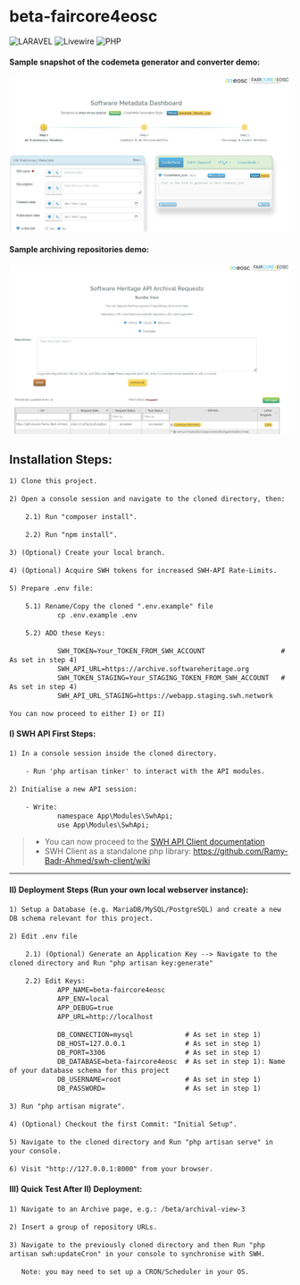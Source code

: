 # beta-faircore4eosc

![LARAVEL](https://img.shields.io/badge/LARAVEL-%23CC342D.svg?style=plastic&logo=laravel&logoColor=white) ![Livewire](https://img.shields.io/badge/Livewire-purple?style=plastic&logo=laravel&logoColor=white) ![PHP](https://img.shields.io/badge/PHP-777BB4?style=plastic&logo=php&logoColor=white)

#### Sample snapshot of the codemeta generator and converter demo:

![snap.PNG](snap.PNG)

#### Sample archiving repositories demo:

![archive-samp.PNG](archive-samp.PNG)

## Installation Steps:

    1) Clone this project.
    
    2) Open a console session and navigate to the cloned directory, then:
    
        2.1) Run "composer install".
        
        2.2) Run "npm install".         
        
    3) (Optional) Create your local branch.
    
    4) (Optional) Acquire SWH tokens for increased SWH-API Rate-Limits.
    
    5) Prepare .env file:   
    
        5.1) Rename/Copy the cloned ".env.example" file
                cp .env.example .env   
                
        5.2) ADD these Keys:
        
                SWH_TOKEN=Your_TOKEN_FROM_SWH_ACCOUNT                   # As set in step 4)                
                SWH_API_URL=https://archive.softwareheritage.org                
                SWH_TOKEN_STAGING=Your_STAGING_TOKEN_FROM_SWH_ACCOUNT   # As set in step 4)                
                SWH_API_URL_STAGING=https://webapp.staging.swh.network

    You can now proceed to either I) or II)

#### I) SWH API First Steps:

    1) In a console session inside the cloned directory.    
    
        - Run 'php artisan tinker' to interact with the API modules.
        
    2) Initialise a new API session:
    
        - Write:
                namespace App\Modules\SwhApi;                 
                use App\Modules\SwhApi;
                
> - You can now proceed to the [SWH API Client documentation](https://github.com/Ramy-Badr-Ahmed/beta-faircore4eosc/blob/dev-cont/app/Modules/SwhApi/README.md)
> - SWH Client as a standalone php library: https://github.com/Ramy-Badr-Ahmed/swh-client/wiki
___

#### II) Deployment Steps (Run your own local webserver instance):
    
    1) Setup a Database (e.g. MariaDB/MySQL/PostgreSQL) and create a new DB schema relevant for this project.
    
    2) Edit .env file
    
        2.1) (Optional) Generate an Application Key --> Navigate to the cloned directory and Run "php artisan key:generate"
        
        2.2) Edit Keys:
                APP_NAME=beta-faircore4eosc
                APP_ENV=local 
                APP_DEBUG=true
                APP_URL=http://localhost

                DB_CONNECTION=mysql             # As set in step 1)
                DB_HOST=127.0.0.1               # As set in step 1)
                DB_PORT=3306                    # As set in step 1)
                DB_DATABASE=beta-faircore4eosc  # As set in step 1): Name of your database schema for this project
                DB_USERNAME=root                # As set in step 1)
                DB_PASSWORD=                    # As set in step 1)

    3) Run "php artisan migrate".    
    
    4) (Optional) Checkout the first Commit: "Initial Setup".
    
    5) Navigate to the cloned directory and Run "php artisan serve" in your console.     
    
    6) Visit "http://127.0.0.1:8000" from your browser.

#### III) Quick Test After II) Deployment:

    1) Navigate to an Archive page, e.g.: /beta/archival-view-3
    
    2) Insert a group of repository URLs.
    
    3) Navigate to the previously cloned directory and then Run "php artisan swh:updateCron" in your console to synchronise with SWH.
    
       Note: you may need to set up a CRON/Scheduler in your OS.
